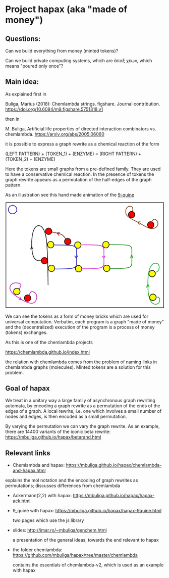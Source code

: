 # Project hapax (aka "made of money")

## Questions:

Can we build everything from  money (minted tokens)?  

Can we build private computing systems, which are ἄπαξ χέων, which means "poured only once"?


## Main idea:

As explained first in 

Buliga, Marius (2018): Chemlambda strings. figshare. Journal contribution. https://doi.org/10.6084/m9.figshare.5751318.v1

then in 

M. Buliga, Artificial life properties of directed interaction combinators vs. chemlambda. 
https://arxiv.org/abs/2005.06060

it is possible to express a graph rewrite as a chemical reaction of the form 

(LEFT PATTERN) + (TOKEN_1) + (ENZYME) = (RIGHT PATTERN) + (TOKEN_2) + (ENZYME)

Here the tokens are small graphs from a pre-defined family. They are used to have a conservative chemical reaction. In the presence of tokens the graph rewrite appears as a permutation of the half-edges of the graph pattern. 

As an illustration see this hand made animation of the [9-quine](https://mbuliga.github.io/quinegraphs/ice.html#9_quine) 



![9-quine](9-quine-string-anim.gif)




We can see the tokens as a form of money bricks which are used for universal computation. Verbatim, each program is a graph "made of money" and the (decentralized) execution of the program is a process of money (tokens) exchanges. 

As this is one of the chemlambda projects 

https://chemlambda.github.io/index.html

the relation with chemlambda comes from the problem of naming links in chemlambda graphs (molecules). Minted tokens are a solution for this problem. 

## Goal of hapax

We treat in a unitary way a large family of asynchronous graph rewriting automata, by encoding a graph rewrite as a permutation of the ends of the edges of a graph. A local rewrite, i.e. one which involves a small number of nodes and edges, is then encoded as a small permutation. 

By varying the permutation we can vary the graph rewrite. As an example, there are 14400 variants of the iconic beta rewrite: 
https://mbuliga.github.io/hapax/betarand.html
 
 
 
 
## Relevant links

- Chemlambda and hapax: https://mbuliga.github.io/hapax/chemlambda-and-hapax.html 

 explains the mol notation and the encoding of graph rewrites as permutations; discusses differences from chemlambda

- Ackermann(2,2) with hapax: https://mbuliga.github.io/hapax/hapax-ack.html

- 9_quine with hapax: https://mbuliga.github.io/hapax/hapax-9quine.html

  two pages which use the js library

- slides: http://imar.ro/~mbuliga/genchem.html

  a presentation of the general ideas, towards the end relevant to hapax

- the folder chemlambda: https://github.com/mbuliga/hapax/tree/master/chemlambda

  contains the essentials of chemlambda-v2, which is used as an example with hapax
